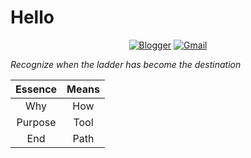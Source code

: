 # Hello

<div align="center">
 
  <a href="https://joonhoe.com">![Blogger](https://img.shields.io/badge/Blogger-FF5722?style=for-the-badge&logo=blogger&logoColor=white)</a> 
  <a href="mailto:26rote@gmail.com">![Gmail](https://img.shields.io/badge/Gmail-D14836?style=for-the-badge&logo=gmail&logoColor=white)</a>
  
</div>

*Recognize when the ladder has become the destination*

| **Essence** | **Means** |
|:---------------:|:-------------:|
| Why | How |
| Purpose | Tool |
| End | Path |



